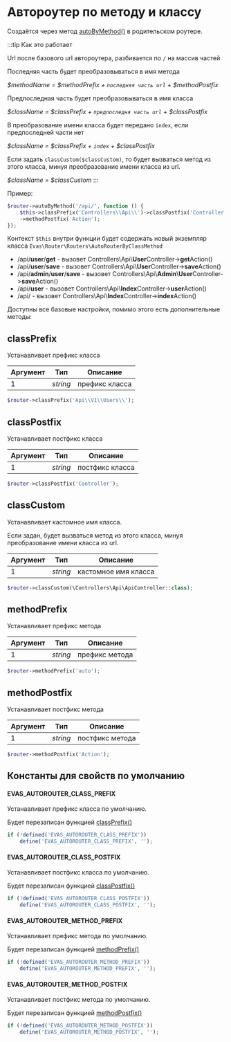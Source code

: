 # Автороутер по методу и классу

Создаётся через метод [autoByMethod()](/guide/base/groups.html#autobymethod) в родительском роутере.

:::tip Как это работает

Url после базового url автороутера, разбивается по `/` на массив частей

Последняя часть будет преобразовываться в имя метода

*$methodName = $methodPrefix + `последняя часть url` + $methodPostfix*

Предпоследная часть будет преобразовываться в имя класса

*$className = $classPrefix + `предпоследня часть url` + $classPostfix*

В преобразование имени класса будет передано `index`, если предпоследней части нет

*$className = $classPrefix + `index` + $classPostfix*

Если задать `classCustom($classCustom)`, то будет вызваться метод из этого класса, минуя преобразование имени класса из url.

*$className = $classCustom*
:::


Пример:
```PHP
$router->autoByMethod('/api/', function () {
    $this->classPrefix('Controllers\\Api\\')->classPostfix('Controller')
    ->methodPostfix('Action');
});
```
Контекст `$this` внутри функции будет содержать новый экземпляр класса `Evas\Router\Routers\AutoRouterByClassMethod`

- /api/**user**/**get** - вызовет Controllers\Api\\**User**Controller->**get**Action()
- /api/**user**/**save** - вызовет Controllers\Api\\**User**Controller->**save**Action()
- /api/**admin**/**user**/**save** - вызовет Controllers\Api\\**Admin**\\**User**Controller->**save**Action()
- /api/**user** - вызовет Controllers\Api\\**Index**Controller->**user**Action()
- /api/ - вызовет Controllers\Api\\**Index**Controller->**index**Action()

Доступны все базовые настройки, помимо этого есть дополнительные методы:

## classPrefix

Устанавливает префикс класса

| Аргумент | Тип | Описание |
|-----------|-----|----------|
| 1 | *string* | префикс класса |

```PHP
$router->classPrefix('Api\\V1\\Users\\');
```

## classPostfix

Устанавливает постфикс класса

| Аргумент | Тип | Описание |
|-----------|-----|----------|
| 1 | *string* | постфикс класса |

```PHP
$router->classPostfix('Controller');
```

## classCustom

Устанавливает кастомное имя класса.

Если задан, будет вызваться метод из этого класса, минуя преобразование имени класса из url.

| Аргумент | Тип | Описание |
|-----------|-----|----------|
| 1 | *string* | кастомное имя класса |

```PHP
$router->classCustom(\Controllers\Api\ApiController::class);
```

## methodPrefix

Устанавливает префикс метода

| Аргумент | Тип | Описание |
|-----------|-----|----------|
| 1 | *string* | префикс метода |

```PHP
$router->methodPrefix('auto');
```

## methodPostfix

Устанавливает постфикс метода

| Аргумент | Тип | Описание |
|-----------|-----|----------|
| 1 | *string* | постфикс метода |

```PHP
$router->methodPostfix('Action');
```

## Константы для свойств по умолчанию

#### EVAS_AUTOROUTER_CLASS_PREFIX

Устанавливает префикс класса по умолчанию.

Будет перезаписан функцией [classPrefix()](#classprefix)

```PHP
if (!defined('EVAS_AUTOROUTER_CLASS_PREFIX'))
    define('EVAS_AUTOROUTER_CLASS_PREFIX', '');
```

#### EVAS_AUTOROUTER_CLASS_POSTFIX

Устанавливает постфикс класса по умолчанию.

Будет перезаписан функцией [classPostfix()](#classpostfix)

```PHP
if (!defined('EVAS_AUTOROUTER_CLASS_POSTFIX'))
    define('EVAS_AUTOROUTER_CLASS_POSTFIX', '');
```

#### EVAS_AUTOROUTER_METHOD_PREFIX

Устанавливает префикс метода по умолчанию.

Будет перезаписан функцией [methodPrefix()](#methodprefix)

```PHP
if (!defined('EVAS_AUTOROUTER_METHOD_PREFIX'))
    define('EVAS_AUTOROUTER_METHOD_PREFIX', '');
```

#### EVAS_AUTOROUTER_METHOD_POSTFIX

Устанавливает постфикс метода по умолчанию.

Будет перезаписан функцией [methodPostfix()](#methodpostfix)

```PHP
if (!defined('EVAS_AUTOROUTER_METHOD_POSTFIX'))
    define('EVAS_AUTOROUTER_METHOD_POSTFIX', '');
```
